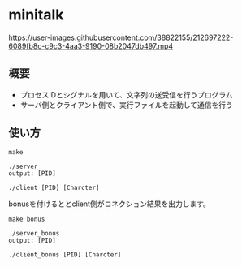 # minitalk
https://user-images.githubusercontent.com/38822155/212697222-6089fb8c-c9c3-4aa3-9190-08b2047db497.mp4

## 概要
- プロセスIDとシグナルを用いて、文字列の送受信を行うプログラム
- サーバ側とクライアント側で、実行ファイルを起動して通信を行う

## 使い方
```
make

./server
output: [PID]

./client [PID] [Charcter]
```
bonusを付けるととclient側がコネクション結果を出力します。
```
make bonus

./server_bonus
output: [PID]

./client_bonus [PID] [Charcter]
```
